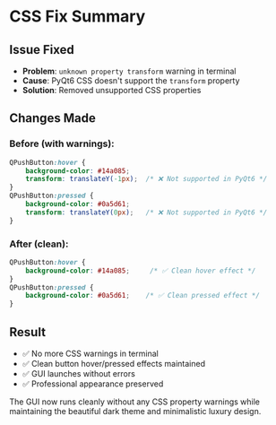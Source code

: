 # CSS Fix Summary

## Issue Fixed
- **Problem**: `unknown property transform` warning in terminal
- **Cause**: PyQt6 CSS doesn't support the `transform` property
- **Solution**: Removed unsupported CSS properties

## Changes Made

### Before (with warnings):
```css
QPushButton:hover {
    background-color: #14a085;
    transform: translateY(-1px);  /* ❌ Not supported in PyQt6 */
}
QPushButton:pressed {
    background-color: #0a5d61;
    transform: translateY(0px);   /* ❌ Not supported in PyQt6 */
}
```

### After (clean):
```css
QPushButton:hover {
    background-color: #14a085;     /* ✅ Clean hover effect */
}
QPushButton:pressed {
    background-color: #0a5d61;    /* ✅ Clean pressed effect */
}
```

## Result
- ✅ No more CSS warnings in terminal
- ✅ Clean button hover/pressed effects maintained
- ✅ GUI launches without errors
- ✅ Professional appearance preserved

The GUI now runs cleanly without any CSS property warnings while maintaining the beautiful dark theme and minimalistic luxury design.
